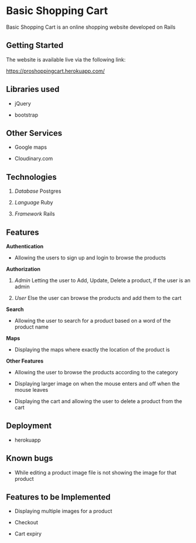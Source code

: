 # Basic Shopping Cart

Basic Shopping Cart is an online shopping website developed on Rails

## Getting Started

The website is available live via the following link:

https://proshoppingcart.herokuapp.com/

## Libraries used

* jQuery

* bootstrap

## Other Services

* Google maps

* Cloudinary.com

## Technologies

1. *Database* Postgres

2. *Language* Ruby

3. *Framework* Rails

## Features

**Authentication**

* Allowing the users to sign up and login to browse the products

**Authorization**

1. *Admin* Letting the user to Add, Update, Delete a product, if the user is an admin

2. *User* Else the user can browse the products and add them to the cart

**Search**

* Allowing the user to search for a product based on a word of the product name

**Maps**

* Displaying the maps where exactly the location of the product is

**Other Features**

* Allowing the user to browse the products according to the category

* Displaying larger image on when the mouse enters and off when the mouse leaves

* Displaying the cart and allowing the user to delete a product from the cart

## Deployment

* herokuapp

## Known bugs

* While editing a product image file is not showing the image for that product

## Features to be Implemented

* Displaying multiple images for a product

* Checkout

* Cart expiry
